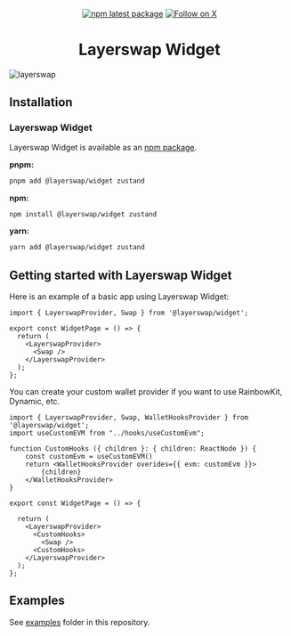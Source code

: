 
<div align="center">

[![npm latest package](https://img.shields.io/npm/v/@layerswap/widget/latest.svg)](https://www.npmjs.com/package/@layerswap/widget)
[![Follow on X](https://img.shields.io/twitter/follow/layerswap.svg?label=follow+Layerswap)](https://x.com/layerswap)

</div>

<h1 align="center">Layerswap Widget</h1>

<img alt="layerswap" src="https://layerswap.io/app/opengraph.jpg" />

## Installation

### Layerswap Widget

Layerswap Widget is available as an [npm package](https://www.npmjs.com/package/@layerswap/widget).

**pnpm:**

```sh
pnpm add @layerswap/widget zustand
```

**npm:**

```sh
npm install @layerswap/widget zustand
```

**yarn:**

```sh
yarn add @layerswap/widget zustand
```

## Getting started with Layerswap Widget

Here is an example of a basic app using Layerswap Widget:

```tsx
import { LayerswapProvider, Swap } from '@layerswap/widget';

export const WidgetPage = () => {
  return (
    <LayerswapProvider>
      <Swap />
    </LayerswapProvider>
  );
};
```

You can create your custom wallet provider if you want to use RainbowKit, Dynamic, etc.

```tsx
import { LayerswapProvider, Swap, WalletHooksProvider } from '@layerswap/widget';
import useCustomEVM from "../hooks/useCustomEvm";

function CustomHooks ({ children }: { children: ReactNode }) {
    const customEvm = useCustomEVM()
    return <WalletHooksProvider overides={{ evm: customEvm }}>
        {children}
    </WalletHooksProvider>
}

export const WidgetPage = () => {

  return (
    <LayerswapProvider>
      <CustomHooks>
        <Swap />
      <CustomHooks>
    </LayerswapProvider>
  );
};
```

## Examples

See [examples](/examples) folder in this repository.